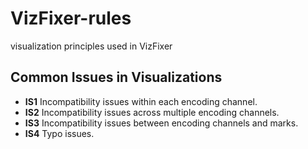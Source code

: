 # VizFixer-rules
visualization principles used in VizFixer

## Common Issues in Visualizations
- **IS1** Incompatibility issues within each encoding channel.
- **IS2** Incompatibility issues across multiple encoding channels.
- **IS3** Incompatibility issues between encoding channels and marks.
- **IS4** Typo issues.